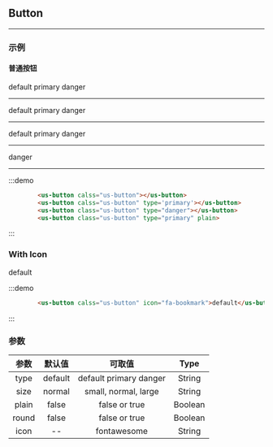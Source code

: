 ## Button 
---

### 示例

#### 普通按钮

<div class="demo-display">
  <div class="layout">
    <div class="container">
        <us-button calss="us-button">default</us-button>
        <us-button calss="us-button" type='primary'>primary</us-button>
        <us-button class="us-button" type="danger">danger</us-button>
        <hr/>
        <us-button calss="us-button" size="small">default</us-button>
        <us-button calss="us-button" type='primary'size="small">primary</us-button>
        <us-button class="us-button" type="danger"size="small">danger</us-button>
        <hr/>
        <us-button calss="us-button" size="large">default</us-button>
        <us-button calss="us-button" type='primary'size="large">primary</us-button>
        <us-button class="us-button" type="danger"size="large">danger</us-button>
        <hr/>
        <us-button class="us-button" type="danger" block>danger</us-button>
        <hr/>
        <us-button class="us-button" type="danger"  iconOnly  icon="fa-bookmark"></us-button>
    </div>
  </div>
  <div class="code-display">

:::demo
```html
        <us-button calss="us-button"></us-button>
        <us-button calss="us-button" type='primary'></us-button>
        <us-button class="us-button" type="danger"></us-button>
        <us-button class="us-button" type="primary" plain>
```
:::

  </div>
</div>

### With Icon

<div class="demo-display">
  <div class="layout">
    <div class="container">
        <us-button calss="us-button" icon="fa-bookmark">default</us-button>
    </div>
  </div>
  <div class="code-display">

:::demo
```html
        <us-button calss="us-button" icon="fa-bookmark">default</us-button>

```
:::

  </div>
</div>

### 参数
| 参数 | 默认值  | 可取值 | Type |
| :------: | :------: | :------: | :------: |
| type | default | default primary danger | String |
| size | normal | small, normal, large | String|
| plain | false | false or true |Boolean|
| round | false | false or true |Boolean|
| icon | --| fontawesome | String|